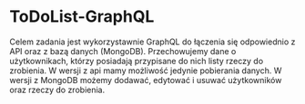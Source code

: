 # ToDoList-GraphQL

Celem zadania jest wykorzystawnie GraphQL do łączenia się odpowiednio z API oraz z bazą danych (MongoDB). 
Przechowujemy dane o użytkownikach, którzy posiadają przypisane do nich listy rzeczy do zrobienia. W wersji z api mamy możliwość jedynie pobierania danych. W wersji z MongoDB możemy dodawać, edytować i usuwać użytkowników oraz rzeczy do zrobienia.
